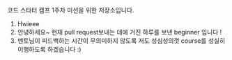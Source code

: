 코드 스타터 캠프 1주차 미션을 위한 저장소입니다.
1. Hwieee
2. 안녕하세요~ 현재 pull request보내는 데에 거진 하루를 보낸 beginner 입니다 !
3. 멘토님이 피드백하는 시간이 무의미하지 않도록 저도 성심성의껏 course를 성실히 이행하도록 하겠습니다 :)
